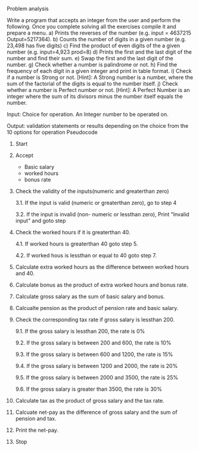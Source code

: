 Problem analysis 

Write a program that accepts an integer from the user and perform the following. Once you complete solving all the exercises compile it and prepare a menu.
a) Prints the reverses of the number (e.g. input = 4637215 Output=5217364).
b) Counts the number of digits in a given number (e.g. 23,498 has five digits)
c) Find the product of even digits of the a given number (e.g. input=4,923 prod=8)
d) Prints the first and the last digit of the number and find their sum.
e) Swap the first and the last digit of the number.
g) Check whether a number is palindrome or not.
h) Find the frequency of each digit in a given integer and print in table format.
i) Check if a number is Strong or not.
[Hint]: A Strong number is a number, where the sum of the factorial of the digits is equal to the number itself.
j) Check whether a number is Perfect number or not.
[Hint]: A Perfect Number is an integer where the sum of its divisors minus the number itself equals the number.


Input:
Choice for operation.
An Integer number to be operated on.

Output:
validation statements or results depending on the choice from the 10 options for operation 
Pseudocode 
1. Start

2. Accept
     * Basic salary
     * worked hours
     * bonus rate
3. Check the validity of the inputs(numeric and greaterthan zero)

    3.1. If the input is valid (numeric or greaterthan zero), go to step 4
 
   3.2. If the input is invalid (non- numeric or lessthan zero), Print "Invalid input" and goto step 

4. Check the worked hours if it is greaterthan 40.

   4.1. If worked hours is greaterthan 40 goto step 5.
 
   4.2. If worked hous is lessthan or equal to 40 goto step 7.
   
5. Calculate extra worked hours as the difference between worked hours and 40.

6. Calculate bonus as the product of extra worked hours and bonus rate.

7. Calculate gross salary as the sum of basic salary and bonus.

8. Calcualte pension as the product of pension rate and basic salary.

9. Check the corresponding tax rate if gross salary is lessthan 200.

     9.1. If the gross salary is lessthan 200, the rate is 0%

     9.2. If the gross salary is between 200 and 600, the rate is 10%

     9.3. If the gross salary is between 600 and 1200, the rate is 15%

     9.4. If the gross salary is between 1200 and 2000, the rate is 20%

     9.5. If the gross salary is between 2000 and 3500, the rate is 25%

     9.6. If the gross salary is greater than 3500, the rate is 30%

10. Calculate tax as the product of gross salary and the tax rate.

11. Calcuate net-pay as the difference of gross salary and the sum of pension and tax. 

12. Print the net-pay.

13. Stop
 
